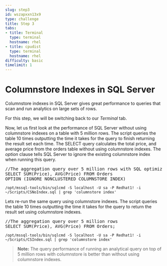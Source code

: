```yaml
---
slug: step3
id: wszapxxn13x9
type: challenge
title: Step 3
tabs:
- title: Terminal
  type: terminal
  hostname: rhel
- title: cpudist
  type: terminal
  hostname: rhel
difficulty: basic
timelimit: 1
---
```

# Columnstore Indexes in SQL Server

Columnstore indexes in SQL Server gives great performance to queries that scan and run analytics on large sets of rows.

For this step, we will be switching back to our *Terminal* tab.

Now, let us first look at the performance of SQL Server without using columnstore indexes on a table with 5 million rows. The script queries the table 10 times outputting the time it takes for the query to finish returning the result set each time. The SELECT query calculates the total price, and average price from the orders table without using columnstore indexes. The *option* clause tells SQL Server to ignore the existing columnstore index when running this query.

<pre class="file">
//The aggregation query over 5 million rows with SQL optimizer option to ignore columnstore index
SELECT SUM(Price), AVG(Price) FROM Orders
OPTION (IGNORE_NONCLUSTERED_COLUMNSTORE_INDEX)
</pre>

```
/opt/mssql-tools/bin/sqlcmd -S localhost -U sa -P Redhat1! -i ~/Scripts/CSNoIndex.sql | grep 'columnstore index'
```

Lets re-run the same query using columnstore indexes. The script queries the table 10 times outputting the time it takes for the query to return the result set using columnstore indexes.

<pre class="file">
//The aggregation query over 5 million rows
SELECT SUM(Price), AVG(Price) FROM Orders;
</pre>

```
/opt/mssql-tools/bin/sqlcmd -S localhost -U sa -P Redhat1! -i ~/Scripts/CSIndex.sql | grep 'columnstore index'
```

>**Note:** The query performance of running an analytical query on top of 5 million rows with columnstore is better than without using columnstore indexes.

